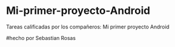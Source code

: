 # Mi-primer-proyecto-Android
Tareas calificadas por los compañeros: Mi primer proyecto Android

#hecho por Sebastian Rosas
